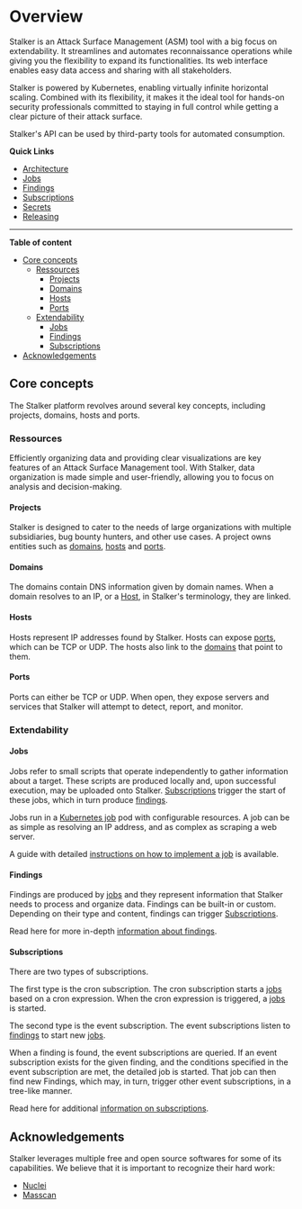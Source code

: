 
# Overview

Stalker is an Attack Surface Management (ASM) tool with a big focus on extendability. It streamlines and automates reconnaissance operations while giving you the flexibility to expand its functionalities. Its web interface enables easy data access and sharing with all stakeholders.

Stalker is powered by Kubernetes, enabling virtually infinite horizontal scaling. Combined with its flexibility, it makes it the ideal tool for hands-on security professionals committed to staying in full control while getting a clear picture of their attack surface.

Stalker's API can be used by third-party tools for automated consumption.

**Quick Links**

* [Architecture](./architecture.md)
* [Jobs](./implementing-jobs.md)
* [Findings](./findings.md)
* [Subscriptions](./subscriptions.md)
* [Secrets](./secrets.md)
* [Releasing](./releasing.md)

---

**Table of content**

* [Core concepts](#core-concepts)
  * [Ressources](#ressources)
    * [Projects](#projects)
    * [Domains](#domains)
    * [Hosts](#hosts)
    * [Ports](#ports)
  * [Extendability](#extendability)
    * [Jobs](#jobs)
    * [Findings](#findings)
    * [Subscriptions](#subscriptions)
* [Acknowledgements](#acknowledgements)

## Core concepts

The Stalker platform revolves around several key concepts, including projects, domains, hosts and ports.

### Ressources

Efficiently organizing data and providing clear visualizations are key features of an Attack Surface Management tool. With Stalker, data organization is made simple and user-friendly, allowing you to focus on analysis and decision-making.

#### Projects

Stalker is designed to cater to the needs of large organizations with multiple subsidiaries, bug bounty hunters, and other use cases. A project  owns entities such as [domains](#domains), [hosts](#hosts) and [ports](#ports).

#### Domains

The domains contain DNS information given by domain names. When a domain resolves to an IP, or a [Host](#hosts), in Stalker's terminology, they are linked.

#### Hosts

Hosts represent IP addresses found by Stalker. Hosts can expose [ports](#ports), which can be TCP or UDP. The hosts also link to the [domains](#domains) that point to them.

#### Ports

Ports can either be TCP or UDP. When open, they expose servers and services that Stalker will attempt to detect, report, and monitor.

### Extendability

#### Jobs

Jobs refer to small scripts that operate independently to gather information about a target. These scripts are produced locally and, upon successful execution, may be uploaded onto Stalker. [Subscriptions](#subscriptions) trigger the start of these jobs, which in turn produce [findings](#findings).

Jobs run in a [Kubernetes job](https://kubernetes.io/docs/concepts/workloads/controllers/job/) pod with configurable resources. A job can be as simple as resolving an IP address, and as complex as scraping a web server.

A guide with detailed [instructions on how to implement a job](./implementing-jobs.md) is available.

#### Findings

Findings are produced by [jobs](#jobs) and they represent information that Stalker needs to process and organize data. Findings can be built-in or custom. Depending on their type and content, findings can trigger [Subscriptions](#subscriptions).

Read here for more in-depth [information about findings](./findings.md).

#### Subscriptions

There are two types of subscriptions.

The first type is the cron subscription. The cron subscription starts a [jobs](#jobs) based on a cron expression. When the cron expression is triggered, a [jobs](#jobs) is started.

The second type is the event subscription. The event subscriptions listen to [findings](#findings) to start new [jobs](#jobs).

When a finding is found, the event subscriptions are queried. If an event subscription exists for the given finding, and the conditions specified in the event subscription are met, the detailed job is started. That job can then find new Findings, which may, in turn, trigger other event subscriptions, in a tree-like manner.

Read here for additional [information on subscriptions](./subscriptions.md).

## Acknowledgements

Stalker leverages multiple free and open source softwares for some of its capabilities. We believe that it is important to recognize their hard work:

* [Nuclei](https://github.com/projectdiscovery/nuclei)
* [Masscan](https://github.com/robertdavidgraham/masscan)
